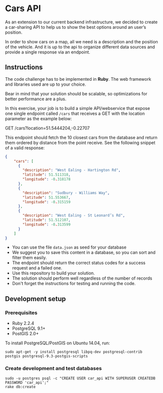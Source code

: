# Cars API


As an extension to our current backend infrastructure, we decided to create a car-sharing API to help us to show the best options around an user’s position.

In order to show cars on a map, all we need is a description and the position of the vehicle. And it is up to the api to organize different data sources and provide a single response via an endpoint.

## Instructions

The code challenge has to be implemented in **Ruby**. The web framework and libraries used are up to your choice.

Bear in mind that your solution should be scalable, so optimizations for better performance are a plus.

In this exercise, your job is to build a simple API/webservice that expose one single endpoint called `/cars` that receives a GET with the location parameter as the example below:

GET /cars?location=51.5444204,-0.22707

This endpoint should fetch the 10 closest cars from the database and return them ordered by distance from the point receive. See the following snippet of a valid response:

````json
{
    "cars": [
      {
        "description": "West Ealing - Hartington Rd",
        "latitude": 51.511318,
        "longitude": -0.318178
      },
      {
        "description": "Sudbury - Williams Way",
        "latitude": 51.553667,
        "longitude": -0.315159
      },
      {
        "description": "West Ealing - St Leonard’s Rd",
        "latitude": 51.512107,
        "longitude": -0.313599
      }
    ]
}
````

- You can use the file `data.json` as seed for your database
- We suggest you to save this content in a database, so you can sort and filter them easily.
- The endpoint should return the correct status codes for a success request and a failed one.
- Use this repository to build your solution.
- The solution should perform well regardless of the number of records
- Don't forget the instructions for testing and running the code.

## Development setup

### Prerequisites

* Ruby 2.2.4
* PostgreSQL 9.1+
* PostGIS 2.0+
  
To install PostgreSQL/PostGIS on Ubuntu 14.04, run:
  
    sudo apt-get -y install postgresql libpq-dev postgresql-contrib postgis postgresql-9.3-postgis-scripts

### Create development and test databases

    sudo -u postgres psql -c "CREATE USER car_api WITH SUPERUSER CREATEDB PASSWORD 'car_api';"
    rake db:create

